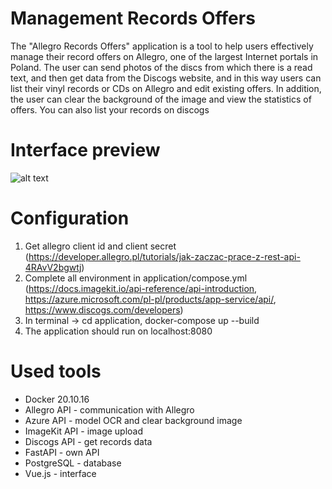 # Management Records Offers
The "Allegro Records Offers" application is a tool to help users effectively manage their record offers on Allegro, one of the largest Internet portals in Poland. The user can send photos of the discs from which there is a read text, and then get data from the Discogs website, and in this way users can list their vinyl records or CDs on Allegro and edit existing offers. In addition, the user can clear the background of the image and view the statistics of offers. You can also list your records on discogs

# Interface preview
![alt text](https://ik.imagekit.io/ybcdqxxka/USING/app2.png?updatedAt=1683828902970)

# Configuration
  
  1. Get allegro client id and client secret (https://developer.allegro.pl/tutorials/jak-zaczac-prace-z-rest-api-4RAvV2bgwtj)
  2. Complete all environment in application/compose.yml (https://docs.imagekit.io/api-reference/api-introduction, https://azure.microsoft.com/pl-pl/products/app-service/api/, https://www.discogs.com/developers)
  3. In terminal -> cd application, docker-compose up --build
  4. The application should run on localhost:8080

# Used tools

- Docker 20.10.16
- Allegro API - communication with Allegro
- Azure API - model OCR and clear background image
- ImageKit API - image upload 
- Discogs API  - get records data
- FastAPI - own API
- PostgreSQL - database
- Vue.js - interface
